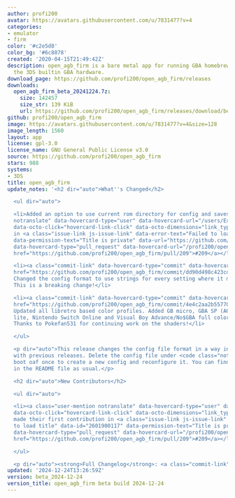 ```yaml
---
author: profi200
avatar: https://avatars.githubusercontent.com/u/7831477?v=4
categories:
- emulator
- firm
color: '#c2e5d8'
color_bg: '#6c8078'
created: '2020-04-15T21:49:42Z'
description: open_agb_firm is a bare metal app for running GBA homebrew/games using
  the 3DS builtin GBA hardware.
download_page: https://github.com/profi200/open_agb_firm/releases
downloads:
  open_agb_firm_beta_20241224.7z:
    size: 142457
    size_str: 139 KiB
    url: https://github.com/profi200/open_agb_firm/releases/download/beta_2024-12-24/open_agb_firm_beta_20241224.7z
github: profi200/open_agb_firm
image: https://avatars.githubusercontent.com/u/7831477?v=4&size=128
image_length: 1560
layout: app
license: gpl-3.0
license_name: GNU General Public License v3.0
source: https://github.com/profi200/open_agb_firm
stars: 988
systems:
- 3DS
title: open_agb_firm
update_notes: '<h2 dir="auto">What''s Changed</h2>

  <ul dir="auto">

  <li>Added an option to use current rom directory for config and saves by <a class="user-mention
  notranslate" data-hovercard-type="user" data-hovercard-url="/users/Exagone313/hovercard"
  data-octo-click="hovercard-link-click" data-octo-dimensions="link_type:self" href="https://github.com/Exagone313">@Exagone313</a>
  in <a class="issue-link js-issue-link" data-error-text="Failed to load title" data-id="2601900117"
  data-permission-text="Title is private" data-url="https://github.com/profi200/open_agb_firm/issues/209"
  data-hovercard-type="pull_request" data-hovercard-url="/profi200/open_agb_firm/pull/209/hovercard"
  href="https://github.com/profi200/open_agb_firm/pull/209">#209</a></li>

  <li><a class="commit-link" data-hovercard-type="commit" data-hovercard-url="https://github.com/profi200/open_agb_firm/commit/dd90d498c423cdfd527acc4cd5c80cb5bec5e937/hovercard"
  href="https://github.com/profi200/open_agb_firm/commit/dd90d498c423cdfd527acc4cd5c80cb5bec5e937"><tt>dd90d49</tt></a>
  Changed the config format to use strings for every setting where it makes sense.
  This is a breaking change!</li>

  <li><a class="commit-link" data-hovercard-type="commit" data-hovercard-url="https://github.com/profi200/open_agb_firm/commit/4e4c2aa2b557709243d8461cde66b5ad514bc9a3/hovercard"
  href="https://github.com/profi200/open_agb_firm/commit/4e4c2aa2b557709243d8461cde66b5ad514bc9a3"><tt>4e4c2aa</tt></a>
  Updated all libretro based color profiles. Added GB micro, GBA SP (AGS-101), DS
  lite, Nintendo Switch Online and Visual Boy Advance/No$GBA full color profiles.
  Thanks to Pokefan531 for continuing work on the shaders!</li>

  </ul>

  <p dir="auto">This release changes the config file format in a way incompatible
  with previous releases. Delete the config file under <code class="notranslate">/3ds/open_agb_firm/config.ini</code>,
  boot oaf once to create a new config and reconfigure it. You can find all options
  in the README file as usual.</p>

  <h2 dir="auto">New Contributors</h2>

  <ul dir="auto">

  <li><a class="user-mention notranslate" data-hovercard-type="user" data-hovercard-url="/users/Exagone313/hovercard"
  data-octo-click="hovercard-link-click" data-octo-dimensions="link_type:self" href="https://github.com/Exagone313">@Exagone313</a>
  made their first contribution in <a class="issue-link js-issue-link" data-error-text="Failed
  to load title" data-id="2601900117" data-permission-text="Title is private" data-url="https://github.com/profi200/open_agb_firm/issues/209"
  data-hovercard-type="pull_request" data-hovercard-url="/profi200/open_agb_firm/pull/209/hovercard"
  href="https://github.com/profi200/open_agb_firm/pull/209">#209</a></li>

  </ul>

  <p dir="auto"><strong>Full Changelog</strong>: <a class="commit-link" href="https://github.com/profi200/open_agb_firm/compare/beta_2024-07-30...beta_2024-12-24"><tt>beta_2024-07-30...beta_2024-12-24</tt></a></p>'
updated: '2024-12-24T13:26:59Z'
version: beta_2024-12-24
version_title: open_agb_firm beta build 2024-12-24
---
```

